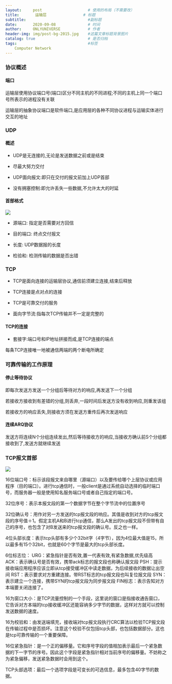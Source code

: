 ```yaml
---
layout:     post                    # 使用的布局（不需要改）
title:       运输层                # 标题 
subtitle:                           #副标题
date:       2020-09-08              # 时间
author:     ONLYUNIVERSE            # 作者
header-img: img/post-bg-2015.jpg    #这篇文章标题背景图片
catalog: true                       # 是否归档
tags:                               #标签
    Computer Network
---
```


### 协议概述

#### 端口

运输层使用协议端口号(端口)区分不同主机的不同进程;不同的主机上同一个端口号所表示的进程没有关联

运输层的抽象协议端口是软件端口,是应用层的各种不同协议进程与运输实体进行交互的地址

### UDP

#### 概述

* UDP是无连接的,无论是发送数据之前或是结束

* 尽最大努力交付

* UDP面向报文:即只在交付的报文前加上UDP首部

* 没有拥塞控制:即允许丢失一些数据,不允许太大的时延

#### 首部格式

![ ](https://wx1.sbimg.cn/2020/09/08/96Fsd.png)

* 源端口: 指定是否需要对方回信

* 目的端口: 终点交付报文

* 长度: UDP数据报的长度

* 检验和: 检测传输的数据是否出错

### TCP

* TCP是面向连接的运输层协议,通信前须建立连接,结束后释放

* TCP连接是点对点的连接

* TCP是可靠交付的服务

* 面向字节流:指每次TCP传输并不一定是完整的

#### TCP的连接

* 套接字:端口号和IP地址拼接而成,是TCP连接的端点

每条TCP连接唯一地被通信两端的两个断电所确定

### 可靠传输的工作原理

#### 停止等待协议

即每次发送方发送一个分组后等待对方的响应,再发送下一个分组

若接收方接收到有差错的分组,则丢弃,一段时间后发送方没有收到响应,则重发该组

若接收方的响应丢失,则接收方须在发送方重传后再次发送响应

#### 连续ARQ协议

发送方将连续N个分组连续发出,然后等待接收方的响应,当接收方确认前S个分组都接收到了,发送方就继续发送

### TCP报文首部

![ ](https://wx1.sbimg.cn/2020/09/08/9GWjI.png)

16位端口号：标示该段报文来自哪里（源端口）以及要传给哪个上层协议或应用程序（目的端口）。进行tcp通信时，一般client是通过系统自动选择的临时端口号，而服务器一般是使用知名服务端口号或者自己指定的端口号。

32位序号：表示本报文段的第一个数据字节在整个字节流中的位置序号

32位确认号：用作对另一方发送的tcp报文段的响应。其值是收到对方的tcp报文段的序号值＋1。假定主机A和B进行tcp通信，那么A发出的tcp报文段不但带有自己的序号，也包含了对B发送来的tcp报文段的确认号。反之也一样。

4位头部长度：表示tcp头部有多少个32bit字（4字节），因为4位最大值是15，所以最多有15个32bit，也就是60个字节是最大的tcp头部长度。

6位标志位：
URG：紧急指针是否有效,置一代表有效,有紧急数据,优先级高
ACK：表示确认号是否有效，携带ack标志的报文段也称确认报文段
PSH：提示接收端应用程序应该立即从tcp接受缓冲区中读走数据，为后续接收的数据让出空间
RST：表示要求对方重建连接。带RST标志的tcp报文段也叫复位报文段
SYN：表示建立一个连接，携带SYN的tcp报文段为同步报文段
FIN标志：表示告知对方本端要关闭连接了。

16为窗口大小：是TCP流量控制的一个手段，这里说的窗口是指接收通告窗口，它告诉对方本端的tcp接收缓冲区还能容纳多少字节的数据，这样对方就可以控制发送数据的速度。

16为校验和：由发送端填充，接收端对tcp报文段执行CRC算法以检验TCP报文段在传输过程中是否损坏。注意这个校验不仅包括tcp头部，也包括数据部分。这也是tcp可靠传输的一个重要保障。

16位紧急指针：是一个正的偏移量。它和序号字段的值相加表示最后一个紧急数据的下一字节的序号。因此这个字段是紧急指针相对当前序号的偏移量。不妨称之为紧急偏移，发送紧急数据时会用到这个。

TCP头部选项：最后一个选项字段是可变长的可选信息，最多包含40字节的数据。
